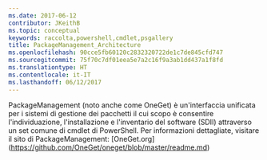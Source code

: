 ```yaml
---
ms.date: 2017-06-12
contributor: JKeithB
ms.topic: conceptual
keywords: raccolta,powershell,cmdlet,psgallery
title: PackageManagement_Architecture
ms.openlocfilehash: 90cce5fb60120c2832320722de1c7de845cfd747
ms.sourcegitcommit: 75f70c7df01eea5e7a2c16f9a3ab1dd437a1f8fd
ms.translationtype: HT
ms.contentlocale: it-IT
ms.lasthandoff: 06/12/2017
---
```

PackageManagement (noto anche come OneGet) è un'interfaccia unificata per i sistemi di gestione dei pacchetti il cui scopo è consentire l'individuazione, l'installazione e l'inventario del software (SDII) attraverso un set comune di cmdlet di PowerShell. Per informazioni dettagliate, visitare il sito di PackageManagement: [OneGet.org] (https://github.com/OneGet/oneget/blob/master/readme.md)

